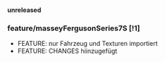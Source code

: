

#### unreleased

### feature/masseyFergusonSeries7S [!1]
* FEATURE: nur Fahrzeug und Texturen importiert
* FEATURE: CHANGES hiinzugefügt
